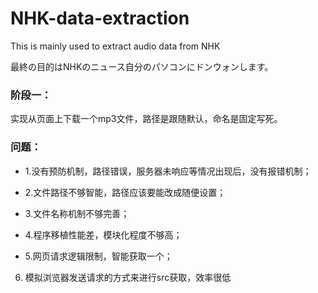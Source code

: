 # NHK-data-extraction
This is mainly used to extract audio data from NHK

最終の目的はNHKのニュース自分のパソコンにドンウォンします。


### 阶段一：

实现从页面上下载一个mp3文件，路径是跟随默认，命名是固定写死。

### 问题：

+ 1.没有预防机制，路径错误，服务器未响应等情况出现后，没有报错机制；

+ 2.文件路径不够智能，路径应该要能改成随便设置；

+ 3.文件名称机制不够完善；

+ 4.程序移植性能差，模块化程度不够高；

+ 5.网页请求逻辑限制，智能获取一个；

6. 模拟浏览器发送请求的方式来进行src获取，效率很低
~~~delete~~~
